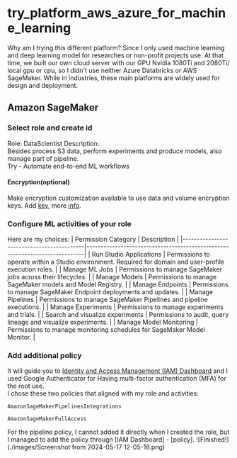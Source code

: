 # try_platform_aws_azure_for_machine_learning
Why am I trying this different platform? Since I only used machine learning and deep learning model for researches or non-profit projects use. At that time, we built our own cloud server with our GPU Nvidia 1080Ti and 2080Ti/ local gpu or cpu, so I didn't use neither Azure Databricks or AWS SageMaker. While in industries, these main platforms are widely used for design and deployment.

## Amazon SageMaker

### Select role and create id
Role: DataScientist
Description: <br/>Besides process S3 data, perform experiments and produce models, also manage part of pipeline.
<br/>Try - Automate end-to-end ML workflows

#### Encryption(optional)
Make encryption customization available to use data and volume encryption keys.
Add [key](https://eu-north-1.console.aws.amazon.com/kms/home?region=eu-north-1#/kms/keys/create), more [info](https://docs.aws.amazon.com/kms/latest/developerguide/key-types.html#symm-asymm-choose).

### Configure ML activities of your role
Here are my choices:
| Permission Category                       | Description                                                                 |
|-------------------------------------------|-----------------------------------------------------------------------------|
| Run Studio Applications                   | Permissions to operate within a Studio environment. Required for domain and user-profile execution roles. |
| Manage ML Jobs                            | Permissions to manage SageMaker jobs across their lifecycles.                |
| Manage Models                             | Permissions to manage SageMaker models and Model Registry.                   |
| Manage Endpoints                          | Permissions to manage SageMaker Endpoint deployments and updates.            |
| Manage Pipelines                          | Permissions to manage SageMaker Pipelines and pipeline executions.           |
| Manage Experiments                        | Permissions to manage experiments and trials.                                |
| Search and visualize experiments          | Permissions to audit, query lineage and visualize experiments.               |
| Manage Model Monitoring                   | Permissions to manage monitoring schedules for SageMaker Model Monitor.      |

### Add additional policy
It will guide you to [Identity and Access Management (IAM) Dashboard](https://eu-north-1.console.aws.amazon.com/iamv2/home#/home) and I used Google Authenticator for Having multi-factor authentication (MFA) for the root use.
<br/>I chose these two policies that aligned with my role and activities:<br/>
```
AmazonSageMakerPipelinesIntegrations
```
```
AmazonSageMakerFullAccess
```
For the pipeline policy, I cannot added it directly when I created the role, but I managed to add the policy througn [IAM Dashboard] - [policy].
![Finished!](./images/Screenshot from 2024-05-17 12-05-18.png)
